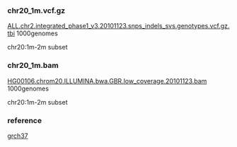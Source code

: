 ### chr20_1m.vcf.gz

[ALL.chr2.integrated_phase1_v3.20101123.snps_indels_svs.genotypes.vcf.gz.tbi](ftp://ftp.1000genomes.ebi.ac.uk//vol1/ftp/phase1/analysis_results/integrated_call_sets/ALL.chr2.integrated_phase1_v3.20101123.snps_indels_svs.genotypes.vcf.gz.tbi)
1000genomes

chr20:1m-2m subset


### chr20_1m.bam


[HG00106.chrom20.ILLUMINA.bwa.GBR.low_coverage.20101123.bam](ftp://ftp.1000genomes.ebi.ac.uk//vol1/ftp/phase1/data/HG00106/alignment/HG00106.chrom20.ILLUMINA.bwa.GBR.low_coverage.20101123.bam)
1000genomes

chr20:1m-2m subset

### reference

[grch37](ftp://ftp.1000genomes.ebi.ac.uk//vol1/ftp/technical/reference/human_g1k_v37.fasta.gz)